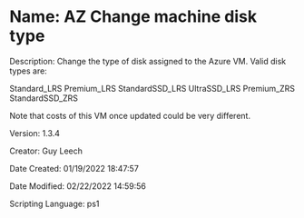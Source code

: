 ﻿# Name: AZ Change machine disk type

Description: Change the type of disk assigned to the Azure VM. Valid disk types are:

  Standard_LRS
  Premium_LRS
  StandardSSD_LRS
  UltraSSD_LRS
  Premium_ZRS
  StandardSSD_ZRS

Note that costs of this VM once updated could be very different.

Version: 1.3.4

Creator: Guy Leech

Date Created: 01/19/2022 18:47:57

Date Modified: 02/22/2022 14:59:56

Scripting Language: ps1

